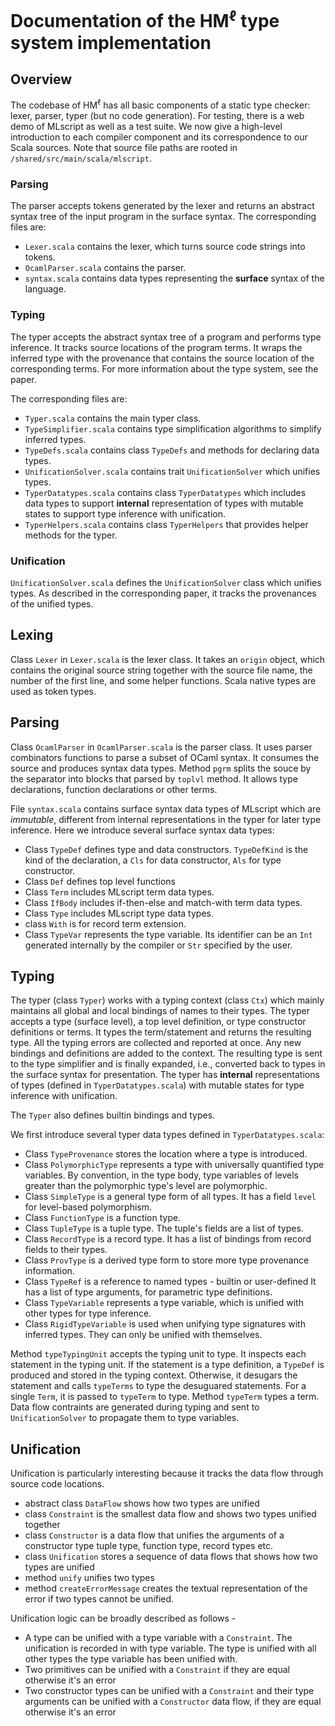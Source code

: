 # Documentation of the HM<sup>ℓ</sup> type system implementation

## Overview

The codebase of HM<sup>ℓ</sup> has all basic components
of a static type checker: lexer, parser, typer (but no code generation).
For testing, there is a web demo of MLscript as well as a test suite.
We now give a high-level introduction to each compiler component and its correspondence to
our Scala sources. Note that source file paths are rooted in `/shared/src/main/scala/mlscript`.

### Parsing

The parser accepts tokens generated by the lexer and returns an abstract syntax
tree of the input program in the surface syntax. The corresponding files are:

- `Lexer.scala` contains the lexer, which turns source code strings into tokens.
- `OcamlParser.scala` contains the parser.
- `syntax.scala` contains data types representing the **surface** syntax of the language.

### Typing

The typer accepts the abstract syntax tree of a program
and performs type inference. It tracks source locations of the program terms.
It wraps the inferred type with the provenance that contains the source location
of the corresponding terms.
For more information about the type system, see the paper.

The corresponding files are:
- `Typer.scala` contains the main typer class.
- `TypeSimplifier.scala` contains type simplification algorithms to simplify inferred types.
- `TypeDefs.scala` contains class `TypeDefs` and methods for declaring data types.
- `UnificationSolver.scala` contains trait `UnificationSolver` which unifies types.
- `TyperDatatypes.scala` contains class `TyperDatatypes` which includes data types
  to support **internal** representation of types with mutable states to support
  type inference with unification.
- `TyperHelpers.scala` contains class `TyperHelpers` that provides helper methods
  for the typer.

### Unification

`UnificationSolver.scala` defines the `UnificationSolver` class which unifies types.
As described in the corresponding paper, it tracks the provenances of the unified
types.

## Lexing

Class `Lexer` in `Lexer.scala` is the lexer class. It takes an `origin` object,
which contains the original source string together with the source file name,
the number of the first line, and some helper functions. Scala native types are
used as token types.

## Parsing

Class `OcamlParser` in `OcamlParser.scala` is the parser class. It uses parser
combinators functions to parse a subset of OCaml syntax. It consumes the source
and produces syntax data types. Method `pgrm` splits the souce by the separator
into blocks that parsed by `toplvl` method. It allows type declarations,
function declarations or other terms.

File `syntax.scala` contains surface syntax data types of MLscript
which are *immutable*, different from internal representations in the
typer for later type inference.  Here we introduce several surface syntax
data types:

- Class `TypeDef` defines type and data constructors. `TypeDefKind` is the kind of the
  declaration, a `Cls` for data constructor, `Als` for type constructor.
- Class `Def` defines top level functions
- Class `Term` includes MLscript term data types.
- Class `IfBody` includes if-then-else and match-with term data types.
- Class `Type` includes MLscript type data types.
- class `With` is for record term extension.
- Class `TypeVar` represents the type variable. Its identifier can be an `Int`
generated internally by the compiler or `Str` specified by the user.

## Typing

The typer (class `Typer`) works with a typing context (class `Ctx`) which
mainly maintains all global and local bindings of names to their types.
The typer accepts a type (surface level), a top level definition, or type constructor
definitions or terms. It types the term/statement and returns the resulting type.
All the typing errors are collected and reported at once. Any new bindings
and definitions are added to the context. The resulting type
is sent to the type simplifier and is finally expanded, i.e., converted
back to types in the surface syntax for presentation.
The typer has **internal** representations of types (defined in `TyperDatatypes.scala`)
with mutable states for type inference with unification. 

The `Typer` also defines builtin bindings and types.

We first introduce several typer data types defined in `TyperDatatypes.scala`:

- Class `TypeProvenance` stores the location where a type is introduced.
- Class `PolymorphicType` represents a type with universally quantified type variables.
  By convention, in the type body, type variables of levels greater than
  the polymorphic type's level are polymorphic.
- Class `SimpleType` is a general type form of all types.
  It has a field `level` for level-based polymorphism.
- Class `FunctionType` is a function type.
- Class `TupleType` is a tuple type. The tuple's fields are a list of types.
- Class `RecordType` is a record type. It has a list of bindings from record fields to their types.
- Class `ProvType` is a derived type form to store more type provenance information.
- Class `TypeRef` is a reference to named types - builtin or user-defined
  It has a list of type arguments, for parametric type definitions.
- Class `TypeVariable` represents a type variable, which is unified with other types
  for type inference.
- Class `RigidTypeVariable` is used when unifying type signatures with inferred
  types. They can only be unified with themselves.

Method `typeTypingUnit` accepts the typing unit to type. It inspects each statement
in the typing unit. If the statement is a type definition, a `TypeDef` is produced
and stored in the typing context. Otherwise, it desugars the statement and calls `typeTerms` to type
the desuguared statements. For a single `Term`, it is passed to `typeTerm` to type.
Method `typeTerm` types a term. Data flow contraints are generated during typing
and sent to `UnificationSolver` to propagate them to type variables.

## Unification

Unification is particularly interesting because it tracks the data flow through
source code locations.

- abstract class `DataFlow` shows how two types are unified
- class `Constraint` is the smallest data flow and shows two types unified together
- class `Constructor` is a data flow that unifies the arguments of a constructor type
  tuple type, function type, record types etc.
- class `Unification` stores a sequence of data flows that shows how two types are unified
- method `unify` unifies two types
- method `createErrorMessage` creates the textual representation of the error if
  two types cannot be unified.

Unification logic can be broadly described as follows -
- A type can be unified with a type variable with a `Constraint`. The unification
  is recorded in with type variable. The type is unified with all other types
  the type variable has been unified with.
- Two primitives can be unified with a `Constraint` if they are equal otherwise it's an error
- Two constructor types can be unified with a `Constraint` and their type arguments
  can be unified with a `Constructor` data flow, if they are equal otherwise it's an error
